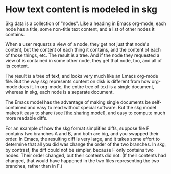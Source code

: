 # How text content is modeled in skg

Skg data is a collection of "nodes". Like a heading in Emacs org-mode, each node has a title, some non-title text content, and a list of other nodes it contains.

When a user requests a view of a node, they get not just that node's content, but the content of each thing it contains, and the content of each of those things, etc. The result is a tree. And if the node they requested a view of is contained in some other node, they get that node, too, and all of its content.

The result is a tree of text, and looks very much like an Emacs org-mode file. But the way skg represents content on disk is different from how org-mode does it. In org-mode, the entire tree of text is a single document, whereas in skg, each node is a separate document.

The Emacs model has the advantage of making single documents be self-contained and easy to read without special software. But the skg model makes it easy to share (see [[the sharing model](sharing-model.md)], and easy to compute much more readable diffs.

For an example of how the skg format simplifies diffs, suppose file F contains two branches A and B, and both are big, and you swapped their order. In Emacs, the resulting diff is very large, and it takes some effort to determine that all you did was change the order of the two branches. In skg, by contrast, the diff could not be simpler, because F only contains two nodes. Their order changed, but their contents did not. (If their contents had changed, that would have happened in the two files representing the two branches, rather than in F.)
